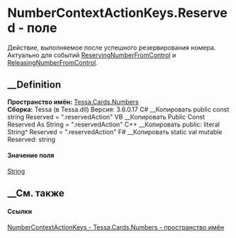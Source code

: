 # NumberContextActionKeys.Reserved - поле
Действие, выполняемое после успешного резервирования номера. Актуально для
событий
[ReservingNumberFromControl](F_Tessa_Cards_Numbers_NumberEventTypes_ReservingNumberFromControl.htm)
и
[ReleasingNumberFromControl](F_Tessa_Cards_Numbers_NumberEventTypes_ReleasingNumberFromControl.htm).
## __Definition
 **Пространство имён:** [Tessa.Cards.Numbers](N_Tessa_Cards_Numbers.htm)  
 **Сборка:** Tessa (в Tessa.dll) Версия: 3.6.0.17
C# __Копировать
     public const string Reserved = ".reservedAction"
VB __Копировать
     Public Const Reserved As String = ".reservedAction"
C++ __Копировать
     public:
    literal String^ Reserved = ".reservedAction"
F# __Копировать
     static val mutable Reserved: string
#### Значение поля
[String](https://learn.microsoft.com/dotnet/api/system.string)
##  __См. также
#### Ссылки
[NumberContextActionKeys -
](T_Tessa_Cards_Numbers_NumberContextActionKeys.htm)
[Tessa.Cards.Numbers - пространство имён](N_Tessa_Cards_Numbers.htm)
